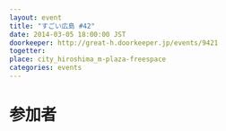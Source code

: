 ```yaml
---
layout: event
title: "すごい広島 #42"
date: 2014-03-05 18:00:00 JST
doorkeeper: http://great-h.doorkeeper.jp/events/9421
togetter: 
place: city_hiroshima_m-plaza-freespace
categories: events
---
```


# 参加者

